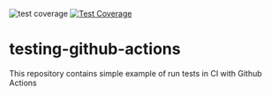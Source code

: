 ![test coverage](https://github.com/liz-mint/testing-github-actions/actions/workflows/main.yml/badge.svg)
[![Test Coverage](https://api.codeclimate.com/v1/badges/fccb3ed9f7f2e23247c9/test_coverage)](https://codeclimate.com/github/liz-mint/testing-github-actions/test_coverage)

# testing-github-actions
This repository contains simple example of run tests in CI with 
Github Actions